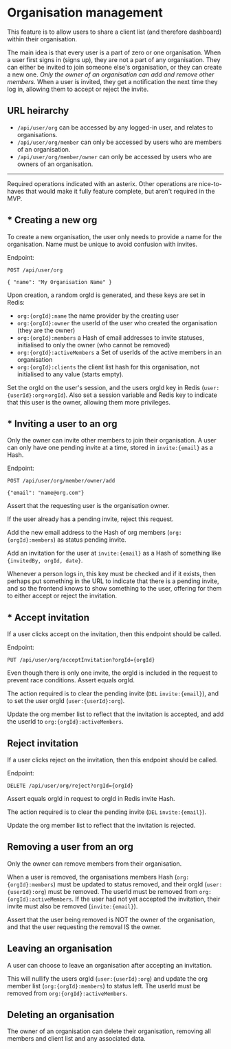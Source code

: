 

 # Organisation management
 
This feature is to allow users to share a client list (and therefore dashboard) within their organisation. 

The main idea is that every user is a part of zero or one organisation. 
When a user first signs in (signs up), they are not a part of any organisation.
They can either be invited to join someone else's organisation, or they can create a new one.
*Only the owner of an organisation can add and remove other members.* 
When a user is invited, they get a notification the next time they log in, allowing them to accept or reject the invite.

## URL heirarchy

- `/api/user/org` can be accessed by any logged-in user, and relates to organisations.
- `/api/user/org/member` can only be accessed by users who are members of an organisation.
- `/api/user/org/member/owner` can only be accessed by users who are owners of an organisation.


---

Required operations indicated with an asterix. 
Other operations are nice-to-haves that would make it fully feature complete, but aren't required in the MVP.


## * Creating a new org
To create a new organisation, the user only needs to provide a name for the organisation. 
Name must be unique to avoid confusion with invites.

Endpoint: 
```http request
POST /api/user/org

{ "name": "My Organisation Name" }
``` 
Upon creation, a random orgId is generated, and these keys are set in Redis:
- `org:{orgId}:name` the name provider by the creating user
- `org:{orgId}:owner` the userId of the user who created the organisation (they are the owner)
- `org:{orgId}:members` a Hash of email addresses to invite statuses, initialised to only the owner (who cannot be removed)
- `org:{orgId}:activeMembers` a Set of userIds of the active members in an organisation
- `org:{orgId}:clients` the client list hash for this organisation, not initialised to any value (starts empty).

Set the orgId on the user's session, and the users orgId key in Redis (`user:{userId}:org`=`orgId`).
Also set a session variable and Redis key to indicate that this user is the owner, allowing them more privileges.

## * Inviting a user to an org
Only the owner can invite other members to join their organisation. 
A user can only have one pending invite at a time, stored in `invite:{email}` as a Hash.

Endpoint:
```http request
POST /api/user/org/member/owner/add

{"email": "name@org.com"}
```
Assert that the requesting user is the organisation owner.

If the user already has a pending invite, reject this request.

Add the new email address to the Hash of org members (`org:{orgId}:members`) as status pending invite.

Add an invitation for the user at `invite:{email}` as a Hash of something like `{invitedBy, orgId, date}`.

Whenever a person logs in, this key must be checked and if it exists, then perhaps put something in the URL to 
indicate that there is a pending invite, and so the frontend knows to show something to the user, offering for
them to either accept or reject the invitation. 

## * Accept invitation
If a user clicks accept on the invitation, then this endpoint should be called.

Endpoint:
```http request
PUT /api/user/org/acceptInvitation?orgId={orgId}
```

Even though there is only one invite, the orgId is included in the request to prevent race conditions. Assert equals orgId.

The action required is to clear the pending invite (`DEL` `invite:{email}`), and to set the user orgId (`user:{userId}:org`).

Update the org member list to reflect that the invitation is accepted, and add the userId to `org:{orgId}:activeMembers`.

## Reject invitation
If a user clicks reject on the invitation, then this endpoint should be called.

Endpoint:
```http request
DELETE /api/user/org/reject?orgId={orgId}
```
Assert equals orgId in request to orgId in Redis invite Hash.

The action required is to clear the pending invite (`DEL` `invite:{email}`).

Update the org member list to reflect that the invitation is rejected.

## Removing a user from an org
Only the owner can remove members from their organisation.

When a user is removed, the organisations members Hash (`org:{orgId}:members`) must be updated to status removed, 
and their orgId (`user:{userId}:org`) must be removed. The userId must be removed from `org:{orgId}:activeMembers`.
If the user had not yet accepted the invitation, their invite must also be removed (`invite:{email}`).

Assert that the user being removed is NOT the owner of the organisation, and that the user requesting the removal IS the owner.

## Leaving an organisation
A user can choose to leave an organisation after accepting an invitation.

This will nullify the users orgId (`user:{userId}:org`) and update the org member list (`org:{orgId}:members`) to status left.
The userId must be removed from `org:{orgId}:activeMembers`.

## Deleting an organisation
The owner of an organisation can delete their organisation, removing all members and client list and any associated data.
